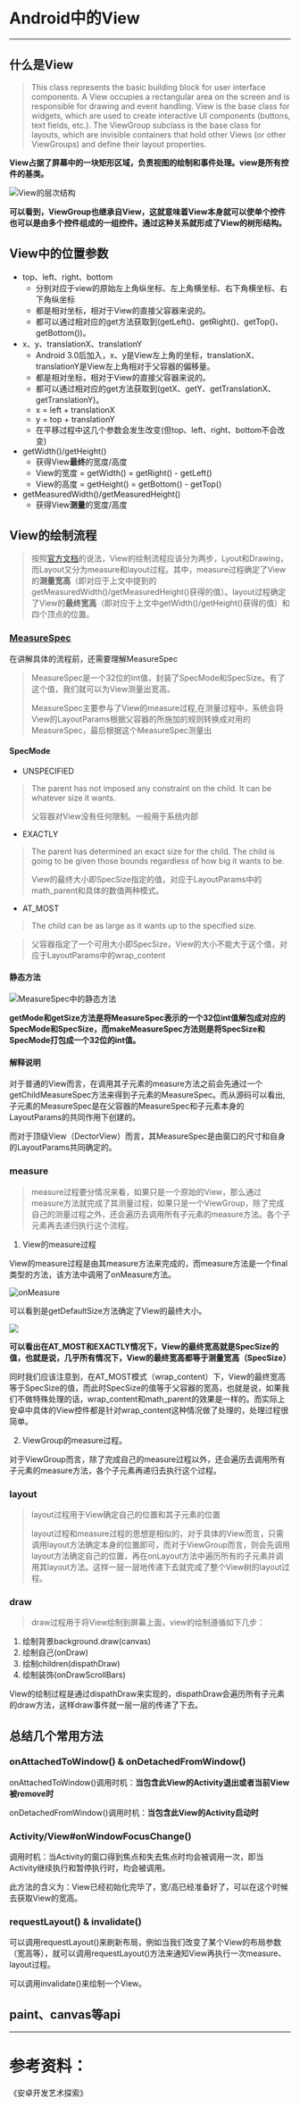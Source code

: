 # Android中的View

***

## 什么是View

> This class represents the basic building block for user interface components. A View occupies a rectangular area on the screen and is responsible for drawing and event handling. View is the base class for widgets, which are used to create interactive UI components (buttons, text fields, etc.). The ViewGroup subclass is the base class for layouts, which are invisible containers that hold other Views (or other ViewGroups) and define their layout properties.

**View占据了屏幕中的一块矩形区域，负责视图的绘制和事件处理。view是所有控件的基类。**

![View的层次结构](https://raw.githubusercontent.com/WecanStudio/Android/master/%E5%9B%BE%E7%89%87/view.png)

**可以看到，ViewGroup也继承自View，这就意味着View本身就可以使单个控件也可以是由多个控件组成的一组控件。通过这种关系就形成了View的树形结构。**

## View中的位置参数
- top、left、right、bottom
	- 分别对应于view的原始左上角纵坐标、左上角横坐标、右下角横坐标、右下角纵坐标
	- 都是相对坐标，相对于View的直接父容器来说的。
	- 都可以通过相对应的get方法获取到(getLeft()、getRight()、getTop()、getBottom())。
- x、y、translationX、translationY
	- Android 3.0后加入，x、y是View左上角的坐标，translationX、translationY是View左上角相对于父容器的偏移量。
	- 都是相对坐标，相对于View的直接父容器来说的。
	- 都可以通过相对应的get方法获取到(getX、getY、getTranslationX、getTranslationY)。
	- x = left + translationX
	- y = top + translationY
	- 在平移过程中这几个参数会发生改变(但top、left、right、bottom不会改变)
- getWidth()/getHeight()
	- 获得View**最终**的宽度/高度
	- View的宽度 = getWidth() = getRight() - getLeft()
	- View的高度 = getHeight() = getBottom() - getTop()
- getMeasuredWidth()/getMeasuredHeight()
	- 获得View**测量**的宽度/高度

## View的绘制流程

> 按照[官方文档](https://developer.android.com/reference/android/view/View.html)的说法，View的绘制流程应该分为两步，Lyout和Drawing，而Layout又分为measure和layout过程。其中，measure过程确定了View的**测量宽高**（即对应于上文中提到的getMeasuredWidth()/getMeasuredHeight()获得的值）。layout过程确定了View的**最终宽高**（即对应于上文中getWidth()/getHeight()获得的值）和四个顶点的位置。

### [MeasureSpec](https://android.googlesource.com/platform/frameworks/base/+/refs/heads/master/core/java/android/view/View.java)

在讲解具体的流程前，还需要理解MeasureSpec

> MeasureSpec是一个32位的int值，封装了SpecMode和SpecSize。有了这个值，我们就可以为View测量出宽高。
> 
> MeasureSpec主要参与了View的measure过程,在测量过程中，系统会将View的LayoutParams根据父容器的所施加的规则转换成对用的MeasureSpec，最后根据这个MeasureSpec测量出


#### SpecMode

- UNSPECIFIED
> The parent has not imposed any constraint on the child. It can be whatever size it wants.
> 
> 父容器对View没有任何限制。一般用于系统内部

- EXACTLY
> The parent has determined an exact size for the child. The child is going to be given those bounds regardless of how big it wants to be.
>
> View的最终大小即SpecSize指定的值，对应于LayoutParams中的math_parent和具体的数值两种模式。

- AT_MOST
> The child can be as large as it wants up to the specified size.

> 父容器指定了一个可用大小即SpecSize，View的大小不能大于这个值，对应于LayoutParams中的wrap_content

#### 静态方法
![MeasureSpec中的静态方法](https://raw.githubusercontent.com/WecanStudio/Android/master/%E5%9B%BE%E7%89%87/MeasureSpec%E7%9A%84%E9%9D%99%E6%80%81%E6%96%B9%E6%B3%95.png)

**getMode和getSize方法是将MeasureSpec表示的一个32位int值解包成对应的SpecMode和SpecSize，而makeMeasureSpec方法则是将SpecSize和SpecMode打包成一个32位的int值。**

#### 解释说明

对于普通的View而言，在调用其子元素的measure方法之前会先通过一个getChildMeasureSpec方法来得到子元素的MeasureSpec。而从源码可以看出,子元素的MeasureSpec是在父容器的MeasureSpec和子元素本身的LayoutParams的共同作用下创建的。

而对于顶级View（DectorView）而言，其MeasureSpec是由窗口的尺寸和自身的LayoutParams共同确定的。

### measure

> measure过程要分情况来看，如果只是一个原始的View，那么通过measure方法就完成了其测量过程，如果只是一个ViewGroup，除了完成自己的测量过程之外，还会遍历去调用所有子元素的measure方法。各个子元素再去递归执行这个流程。

1. View的measure过程
	
View的measure过程是由其measure方法来完成的，而measure方法是一个final类型的方法，该方法中调用了onMeasure方法。
	
![onMeasure](https://raw.githubusercontent.com/WecanStudio/Android/master/%E5%9B%BE%E7%89%87/onMeasure.png)

可以看到是getDefaultSize方法确定了View的最终大小。
	
![](https://raw.githubusercontent.com/WecanStudio/Android/master/%E5%9B%BE%E7%89%87/defaultSize.png)

**可以看出在AT_MOST和EXACTLY情况下，View的最终宽高就是SpecSize的值，也就是说，几乎所有情况下，View的最终宽高都等于测量宽高（SpecSize）**
	
同时我们应该注意到，在AT\_MOST模式（wrap_content）下，View的最终宽高等于SpecSize的值，而此时SpecSize的值等于父容器的宽高，也就是说，如果我们不做特殊处理的话，wrap\_content和math\_parent的效果是一样的。而实际上安卓中具体的View控件都是针对wrap\_content这种情况做了处理的，处理过程很简单。
	
2. ViewGroup的measure过程。

对于ViewGroup而言，除了完成自己的measure过程以外，还会遍历去调用所有子元素的measure方法，各个子元素再递归去执行这个过程。

### layout

> layout过程用于View确定自己的位置和其子元素的位置
> 
> layout过程和measure过程的思想是相似的，对于具体的View而言，只需调用layout方法确定本身的位置即可，而对于ViewGroup而言，则会先调用layout方法确定自己的位置，再在onLayout方法中遍历所有的子元素并调用其layout方法。这样一层一层地传递下去就完成了整个View树的layout过程。
> 


### draw

> draw过程用于将View绘制到屏幕上面，view的绘制遵循如下几步：

1. 绘制背景background.draw(canvas)
2. 绘制自己(onDraw)
3. 绘制children(dispathDraw)
4. 绘制装饰(onDrawScrollBars)

View的绘制过程是通过dispathDraw来实现的，dispathDraw会遍历所有子元素的draw方法，这样draw事件就一层一层的传递了下去。


## 总结几个常用方法

### onAttachedToWindow() & onDetachedFromWindow()

onAttachedToWindow()调用时机：**当包含此View的Activity退出或者当前View被remove时**

onDetachedFromWindow()调用时机：**当包含此View的Activity启动时**

### Activity/View#onWindowFocusChange()

调用时机：当Activity的窗口得到焦点和失去焦点时均会被调用一次，即当Activity继续执行和暂停执行时，均会被调用。

此方法的含义为：View已经初始化完毕了，宽/高已经准备好了，可以在这个时候去获取View的宽高。

### requestLayout() & invalidate()

可以调用requestLayout()来刷新布局，例如当我们改变了某个View的布局参数（宽高等），就可以调用requestLayout()方法来通知View再执行一次measure、layout过程。

可以调用invalidate()来绘制一个View。

## paint、canvas等api


***
# 参考资料：

《安卓开发艺术探索》